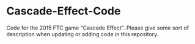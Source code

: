 Cascade-Effect-Code
===================

Code for the 2015 FTC game "Cascade Effect".
Please give some sort of description when updating or adding code in this repository.
